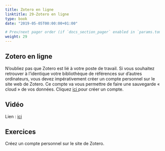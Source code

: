```yaml
---
title: Zotero en ligne
linktitle: 29-Zotero en ligne
type: book
date: "2019-05-05T00:00:00+01:00"

# Prev/next pager order (if `docs_section_pager` enabled in `params.toml`)
weight: 29
---
```


## Zotero en ligne

N’oubliez pas que Zotero est lié à votre poste de travail. Si vous souhaitez retrouver à l’identique votre bibliothèque de références sur d’autres ordinateurs, vous devez impérativement créer un compte personnel sur le site web de Zotero. Ce compte va vous permettre de faire une sauvegarde « cloud » de vos données. Cliquez [ici ](https://www.zotero.org/user/register)pour créer un compte.

## Vidéo

Lien : [ici](http://g.recordit.co/xp6l6YtzoS.gif)

## Exercices

Créez un compte personnel sur le site de Zotero.
